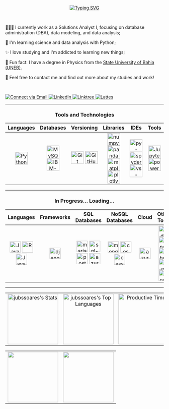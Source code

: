 <p align="center">
    <a href="https://git.io/typing-svg">
        <img src="https://readme-typing-svg.herokuapp.com?font=Fira+Code&weight=100&size=30&pause=1000&color=AE82CF&center=true&vCenter=true&random=false&width=1000&lines=Hello%2C+world!" alt="Typing SVG" />
    </a>
</p>


<br>

<p>👩🏻‍💻 I currently work as a Solutions Analyst I, focusing on database administration (DBA), data modeling, and data analysis;</p>
<p>🌱 I'm learning science and data analysis with Python;</p>
<p>✨ I love studying and I'm addicted to learning new things;</p>
<p>🔭 Fun fact: I have a degree in Physics from the <a href="https://portal.uneb.br/">State University of Bahia (UNEB)</a>.</p>
<p>💬 Feel free to contact me and find out more about my studies and work!</p>

<br>

<p>
  <a href="mailto:eujulianasilvasoares@gmail.com">
    <img src="https://img.shields.io/badge/-email-D14836?style=for-the-badge&logo=gmail&logoColor=white" alt="Connect via Email" />
  </a>
  <a href="https://www.linkedin.com/in/julianasilvasoares/">
    <img src="https://img.shields.io/badge/LinkedIn-0077B5?style=for-the-badge&logo=linkedin&logoColor=white" alt="LinkedIn" />
  </a>
  <a href="https://linktr.ee/jubssoares">
    <img src="https://img.shields.io/badge/linktree-39E09B?style=for-the-badge&logo=linktree&logoColor=white" alt="Linktree" />
  </a>
  <a href="http://lattes.cnpq.br/7348547730589925">
    <img src="https://img.shields.io/badge/-Lattes-lightblue?style=for-the-badge&logo=bookstack&logoColor=white" alt="Lattes" />
  </a>
</p>

<hr />

<div align = "center">
   <h3>Tools and Technologies</h3>
<table>
  <thead>
    <tr>
      <th><strong>Languages</strong></th>
      <th><strong>Databases</strong></th>
      <th><strong>Versioning</strong></th>
      <th><strong>Libraries</strong></th>
      <th><strong>IDEs</strong></th>
      <th><strong>Tools</strong></th>
    </tr>
  </thead>
  <tbody>
    <tr>
      <td align="center"><img alt="Python" width="40" height="40" src="https://cdn.jsdelivr.net/gh/devicons/devicon/icons/python/python-original.svg" /></td>
      <td align="center">
        <img alt="MySQL" width="40" height="40" src="https://cdn.jsdelivr.net/gh/devicons/devicon/icons/mysql/mysql-original.svg" />
        <img alt="IBM-DB2" width="40" height="40" src="https://dbdb.io/media/logos/ibm-db2-vertical.svg" />
      </td>
      <td align="center">
        <img alt="Git" width="40" src="https://cdn.jsdelivr.net/gh/devicons/devicon@latest/icons/git/git-original.svg" />
        <img alt="GitHub" width="40" src="https://cdn.jsdelivr.net/gh/devicons/devicon@latest/icons/github/github-original.svg" />
      </td>
      <td align="center">
        <img alt="numpy" width="40" height="40" src="https://cdn.jsdelivr.net/gh/devicons/devicon@latest/icons/numpy/numpy-original.svg" />
        <img alt="pandas" width="40" height="40" src="https://cdn.jsdelivr.net/gh/devicons/devicon@latest/icons/pandas/pandas-original.svg" />
        <img alt="matplotlib" width="40" height="40" src="https://cdn.jsdelivr.net/gh/devicons/devicon@latest/icons/matplotlib/matplotlib-original.svg" />
        <img alt="plotly" width="40" height="40" src="https://cdn.jsdelivr.net/gh/devicons/devicon@latest/icons/plotly/plotly-original.svg" />
      </td>
      <td align="center">
        <img alt="py-charm" width="40" height="40" src="https://cdn.jsdelivr.net/gh/devicons/devicon@latest/icons/pycharm/pycharm-original.svg" />
        <img alt="spyder" width="40" height="40" src="https://cdn.jsdelivr.net/gh/devicons/devicon@latest/icons/spyder/spyder-original.svg" />
        <img alt="vs-code" width="40" height="40" src="https://cdn.jsdelivr.net/gh/devicons/devicon@latest/icons/vscode/vscode-original.svg" />
      </td>
      <td align="center">
        <img alt="Jupyter" width="40" height="40" src="https://cdn.jsdelivr.net/gh/devicons/devicon@latest/icons/jupyter/jupyter-original.svg" />
        <img alt="power-bi" width="40" height="40" src="https://github.com/microsoft/PowerBI-Icons/blob/main/SVG/Power-BI.svg" />
      </td>
    </tr>
  </tbody>
</table>

<hr />

<div align = "center">
   <h3>In Progress... Loading...</h3>
   <table>
  <thead>
    <tr>
      <th><strong>Languages</strong></th>
      <th><strong>Frameworks</strong></th>
      <th><strong>SQL Databases</strong></th>
      <th><strong>NoSQL Databases</strong></th>
      <th><strong>Cloud</strong></th>
      <th><strong>Other Tools</strong></th>
    </tr>
  </thead>
  <tbody>
    <tr>
      <td align="center">
        <img alt="Java" width="35" height="35" src="https://cdn.jsdelivr.net/gh/devicons/devicon/icons/java/java-original.svg" />
        <img alt="R" width="35" height="35" src="https://cdn.jsdelivr.net/gh/devicons/devicon@latest/icons/r/r-original.svg" />
        <img alt="JavaScript" width="35" height="35" src="https://cdn.jsdelivr.net/gh/devicons/devicon@latest/icons/javascript/javascript-original.svg" />
      </td>
      <td align="center">
        <img alt="django" width="35" height="35" src="https://cdn.jsdelivr.net/gh/devicons/devicon/icons/django/django-plain.svg" />
      </td>
      <td align="center">
        <img alt="maria-db" width="35" height="35" src="https://cdn.jsdelivr.net/gh/devicons/devicon@latest/icons/mariadb/mariadb-original.svg" />
        <img alt="sql-lite" width="35" height="35" src="https://cdn.jsdelivr.net/gh/devicons/devicon@latest/icons/sqlite/sqlite-original.svg" />
        <img alt="postgree-sql" width="35" height="35" src="https://cdn.jsdelivr.net/gh/devicons/devicon@latest/icons/postgresql/postgresql-original.svg" />
        <img alt="azure-sql-db" width="35" height="35" src="https://cdn.jsdelivr.net/gh/devicons/devicon@latest/icons/azuresqldatabase/azuresqldatabase-original.svg" />
      </td>
      <td align="center">
        <img alt="mongo-db" width="35" height="35" src="https://cdn.jsdelivr.net/gh/devicons/devicon@latest/icons/mongodb/mongodb-plain.svg" />
        <img alt="cosmos-db" width="35" height="35" src="https://cdn.jsdelivr.net/gh/devicons/devicon@latest/icons/cosmosdb/cosmosdb-original.svg" />
        <img alt="cassandra" width="35" height="35" src="https://cdn.jsdelivr.net/gh/devicons/devicon@latest/icons/cassandra/cassandra-original.svg" />
      </td>
      <td align="center">
        <img alt="azure" width="35" height="35" src="https://cdn.jsdelivr.net/gh/devicons/devicon@latest/icons/azure/azure-original.svg" />
      </td>
      <td align="center">
        <img alt="arduino" width="35" height="35" src="https://cdn.jsdelivr.net/gh/devicons/devicon@latest/icons/arduino/arduino-original.svg" />
        <img alt="apache-spark" width="35" height="35" src="https://cdn.jsdelivr.net/gh/devicons/devicon@latest/icons/apachespark/apachespark-original.svg" />
        <img alt="dbeaver" width="35" height="35" src="https://cdn.jsdelivr.net/gh/devicons/devicon@latest/icons/dbeaver/dbeaver-original.svg" />
        <img alt="json" width="35" height="35" src="https://cdn.jsdelivr.net/gh/devicons/devicon@latest/icons/json/json-original.svg" />
        <img alt="docker" width="35" height="35" src="https://cdn.jsdelivr.net/gh/devicons/devicon@latest/icons/docker/docker-plain.svg" />
      </td>
    </tr>
  </tbody>
</table>
          
 </div>

<hr />


<table>
  <tr>
    <td align="center">
      <img src="https://github-readme-stats.vercel.app/api?username=jubssoares&theme=material-palenight&show_icons=true&hide_border=true&count_private=false" alt="jubssoares's Stats" height="160 px" />
    </td>
    <td align="center">
      <img src="https://github-readme-stats.vercel.app/api/top-langs/?username=jubssoares&theme=material-palenight&show_icons=true&hide_border=true&layout=compact" alt="jubssoares's Top Languages" height="160 px" />
    </td>
    <td align="center">
      <img src="http://github-profile-summary-cards.vercel.app/api/cards/productive-time?username=jubssoares&theme=material_palenight&utcOffset=-3" alt="Productive Time" height="160 px" />
    </td>
  </tr>
</table>

<table>
  <tr>
    <td align="center">
      <img src="http://github-profile-summary-cards.vercel.app/api/cards/profile-details?username=jubssoares&theme=material_palenight" height="160 px" />
    </td>
    <td align="center">
      <img src="https://github-readme-streak-stats.herokuapp.com/?user=jubssoares&theme=material-palenight&hide_border=true" height="160 px" />
    </td>
  </tr>
</table>
